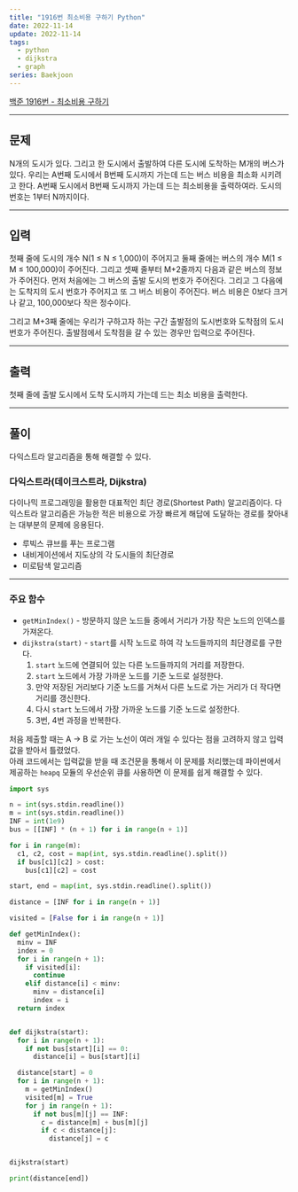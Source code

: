 ```yaml
---
title: "1916번 최소비용 구하기 Python"
date: 2022-11-14
update: 2022-11-14
tags:
  - python
  - dijkstra
  - graph
series: Baekjoon
---
```


[백준 1916번 - 최소비용 구하기](https://www.acmicpc.net/problem/1916)

---
## 문제
N개의 도시가 있다. 그리고 한 도시에서 출발하여 다른 도시에 도착하는 M개의 버스가 있다. 우리는 A번째 도시에서 B번째 도시까지 가는데 드는 버스 비용을 최소화 시키려고 한다. A번째 도시에서 B번째 도시까지 가는데 드는 최소비용을 출력하여라. 도시의 번호는 1부터 N까지이다.

---
## 입력
첫째 줄에 도시의 개수 N(1 ≤ N ≤ 1,000)이 주어지고 둘째 줄에는 버스의 개수 M(1 ≤ M ≤ 100,000)이 주어진다. 그리고 셋째 줄부터 M+2줄까지 다음과 같은 버스의 정보가 주어진다. 먼저 처음에는 그 버스의 출발 도시의 번호가 주어진다. 그리고 그 다음에는 도착지의 도시 번호가 주어지고 또 그 버스 비용이 주어진다. 버스 비용은 0보다 크거나 같고, 100,000보다 작은 정수이다.

그리고 M+3째 줄에는 우리가 구하고자 하는 구간 출발점의 도시번호와 도착점의 도시번호가 주어진다. 출발점에서 도착점을 갈 수 있는 경우만 입력으로 주어진다.

---
## 출력
첫째 줄에 출발 도시에서 도착 도시까지 가는데 드는 최소 비용을 출력한다.

---
## 풀이

다익스트라 알고리즘을 통해 해결할 수 있다. 

### 다익스트라(데이크스트라, Dijkstra)
다이나믹 프로그래밍을 활용한 대표적인 최단 경로(Shortest Path) 알고리즘이다. 다익스트라 알고리즘은 가능한 적은 비용으로 가장 빠르게 해답에 도달하는 경로를 찾아내는 대부분의 문제에 응용된다. 

- 루빅스 큐브를 푸는 프로그램
- 내비게이션에서 지도상의 각 도시들의 최단경로
- 미로탐색 알고리즘

---

### 주요 함수
- `getMinIndex()` - 방문하지 않은 노드들 중에서 거리가 가장 작은 노드의 인덱스를 가져온다.  
- `dijkstra(start)` - `start`를 시작 노드로 하여 각 노드들까지의 최단경로를 구한다.
    1. `start` 노드에 연결되어 있는 다른 노드들까지의 거리를 저장한다.
    2. `start` 노드에서 가장 가까운 노드를 기준 노드로 설정한다.
    3. 만약 저장된 거리보다 기준 노드를 거쳐서 다른 노드로 가는 거리가 더 작다면 거리를 갱신한다.
    4. 다시 `start` 노드에서 가장 가까운 노드를 기준 노드로 설정한다.
    5. 3번, 4번 과정을 반복한다.

처음 제출할 때는  A -> B 로 가는 노선이 여러 개일 수 있다는 점을 고려하지 않고 입력값을 받아서 틀렸었다.  
아래 코드에서는 입력값을 받을 때 조건문을 통해서 이 문제를 처리했는데 파이썬에서 제공하는 `heapq` 모듈의 우선순위 큐를 사용하면 이 문제를 쉽게 해결할 수 있다. 

```python
import sys

n = int(sys.stdin.readline())
m = int(sys.stdin.readline())
INF = int(1e9)
bus = [[INF] * (n + 1) for i in range(n + 1)]

for i in range(m):
  c1, c2, cost = map(int, sys.stdin.readline().split())
  if bus[c1][c2] > cost:
    bus[c1][c2] = cost

start, end = map(int, sys.stdin.readline().split())

distance = [INF for i in range(n + 1)]

visited = [False for i in range(n + 1)]

def getMinIndex():
  minv = INF
  index = 0
  for i in range(n + 1):
    if visited[i]:
      continue
    elif distance[i] < minv:
      minv = distance[i]
      index = i
  return index


def dijkstra(start):
  for i in range(n + 1):
    if not bus[start][i] == 0:
      distance[i] = bus[start][i]

  distance[start] = 0
  for i in range(n + 1):
    m = getMinIndex()
    visited[m] = True
    for j in range(n + 1):
      if not bus[m][j] == INF:
        c = distance[m] + bus[m][j]
        if c < distance[j]:
          distance[j] = c


dijkstra(start)

print(distance[end])
  
```